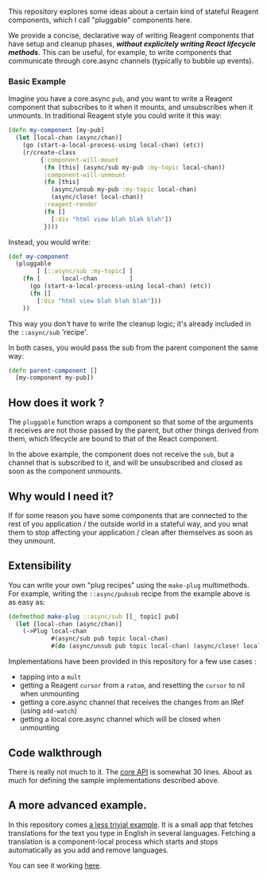 This repository explores some ideas about a certain kind of stateful Reagent components, which I call "pluggable" components here.

We provide a concise, declarative way of writing Reagent components that have setup and cleanup phases, ***without explicitely writing React lifecycle methods***.
This can be useful, for example, to write components that communicate through core.async channels (typically to bubble up events).

### Basic Example

Imagine you have a core.async `pub`, and you want to write a Reagent component that subscribes to it when it mounts, and unsubscribes when it unmounts. 
In traditional Reagent style you could write it this way:

```clojure
(defn my-component [my-pub]
  (let [local-chan (async/chan)]
    (go (start-a-local-process-using local-chan) (etc))
    (r/create-class
         {:component-will-mount
          (fn [this] (async/sub my-pub :my-topic local-chan))
          :component-will-unmount
          (fn [this] 
            (async/unsub my-pub :my-topic local-chan)
            (async/close! local-chan))
          :reagent-render
          (fn []
            [:div "html view blah blah blah"])
          })))
```

Instead, you would write:

```clojure
(def my-component
  (pluggable 
        [ [::async/sub :my-topic] ]
    (fn [      local-chan         ]
      (go (start-a-local-process-using local-chan) (etc))
      (fn []
        [:div "html view blah blah blah"]))
    ))
```

This way you don't have to write the cleanup logic; it's already included in the `::async/sub` 'recipe'.

In both cases, you would pass the sub from the parent component the same way:

```clojure
(defn parent-component []
  [my-component my-pub])
```

## How does it work ? 

The `pluggable` function wraps a component so that some of the arguments it receives are not those passed by the parent, but other things derived from them, which lifecycle are bound to that of the React component.

In the above example, the component does not receive the `sub`, but a channel that is subscribed to it, and will be unsubscribed and closed as soon as the component unmounts.

## Why would I need it? 

If for some reason you have some components that are connected to the rest of you application / the outside world in a stateful way, and you wnat them to stop affecting your application / clean after themselves as soon as they unmount.

## Extensibility

You can write your own "plug recipes" using the `make-plug` multimethods. For example, writing the `::async/pubsub` recipe from the example above is as easy as:
```clojure
(defmethod make-plug ::async/sub [[_ topic] pub]
  (let [local-chan (async/chan)]
    (->Plug local-chan 
            #(async/sub pub topic local-chan)
            #(do (async/unsub pub topic local-chan) (async/close! local-chan)))))
```

Implementations have been provided in this repository for a few use cases :

* tapping into a `mult`
* getting a Reagent `cursor` from a `ratom`, and resetting the `cursor` to nil when unmounting
* getting a core.async channel that receives the changes from an IRef (using `add-watch`)
* getting a local core.async channel which will be closed when unmounting

## Code walkthrough

There is really not much to it. The [core API](https://github.com/vvvvalvalval/reagent-pluggable-components-poc/blob/234bb2f1c15aecdd12f2ceb5ed6564cacd0d5e3a/src/cljs/reagent_plug/core.cljs#L16) is somewhat 30 lines.
About as much for defining the sample implementations described above.

## A more advanced example.

In this repository comes [a less trivial example](https://github.com/vvvvalvalval/reagent-pluggable-components-poc/blob/234bb2f1c15aecdd12f2ceb5ed6564cacd0d5e3a/src/cljs/reagent_plug/core.cljs#L90). 
It is a small app that fetches translations for the text you type in English in several languages.
Fetching a translation is a component-local process which starts and stops automatically as you add and remove languages. 

You can see it working [here](http://reagent-plug-poc.s3-website-us-east-1.amazonaws.com).
